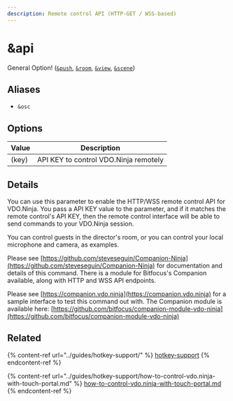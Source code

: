 ```yaml
---
description: Remote control API (HTTP-GET / WSS-based)
---
```


# \&api

General Option! ([`&push`](../source-settings/push.md), [`&room`](room.md), [`&view`](../advanced-settings/view-parameters/view.md), [`&scene`](../advanced-settings/view-parameters/scene.md))

## Aliases

* `&osc`

## Options

| Value | Description                           |
| ----- | ------------------------------------- |
| (key) | API KEY to control VDO.Ninja remotely |

## Details

You can use this parameter to enable the HTTP/WSS remote control API for VDO.Ninja. You pass a API KEY value to the parameter, and if it matches the remote control's API KEY, then the remote control interface will be able to send commands to your VDO.Ninja session.

You can control guests in the director's room, or you can control your local microphone and camera, as examples.

Please see [https://github.com/steveseguin/Companion-Ninja](https://github.com/steveseguin/Companion-Ninja) for documentation and details of this command. There is a module for Bitfocus's Companion available, along with HTTP and WSS API endpoints.

Please see [https://companion.vdo.ninja](https://companion.vdo.ninja) for a sample interface to test this command out with. The Companion module is available here: [https://github.com/bitfocus/companion-module-vdo-ninja](https://github.com/bitfocus/companion-module-vdo-ninja)

## Related

{% content-ref url="../guides/hotkey-support/" %}
[hotkey-support](../guides/hotkey-support/)
{% endcontent-ref %}

{% content-ref url="../guides/hotkey-support/how-to-control-vdo.ninja-with-touch-portal.md" %}
[how-to-control-vdo.ninja-with-touch-portal.md](../guides/hotkey-support/how-to-control-vdo.ninja-with-touch-portal.md)
{% endcontent-ref %}
